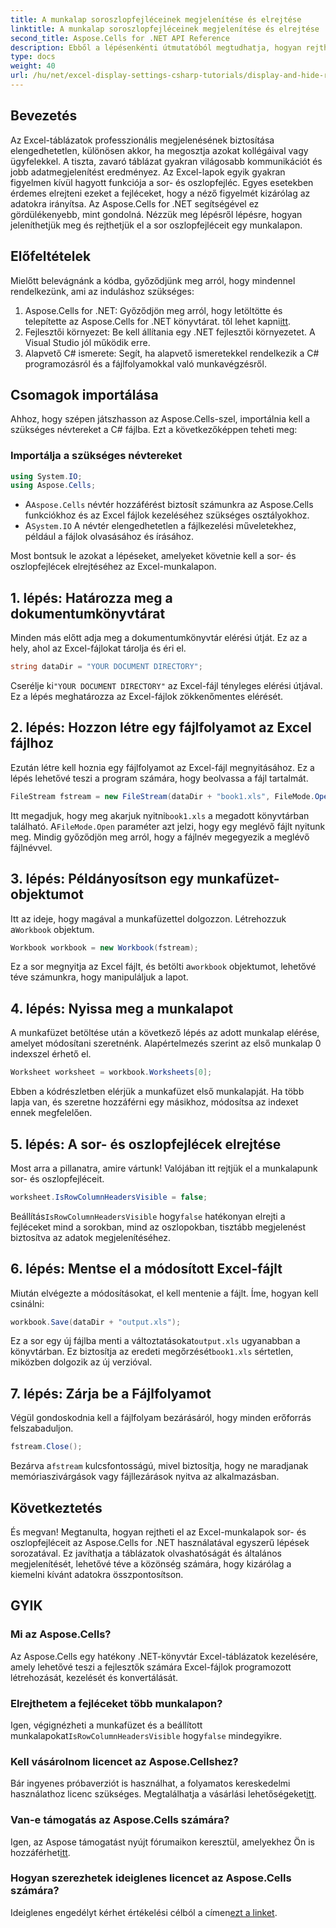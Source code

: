 ```yaml
---
title: A munkalap soroszlopfejléceinek megjelenítése és elrejtése
linktitle: A munkalap soroszlopfejléceinek megjelenítése és elrejtése
second_title: Aspose.Cells for .NET API Reference
description: Ebből a lépésenkénti útmutatóból megtudhatja, hogyan rejtheti el a sorok és oszlopok fejléceit az Excelben az Aspose.Cells for .NET használatával.
type: docs
weight: 40
url: /hu/net/excel-display-settings-csharp-tutorials/display-and-hide-row-column-headers-of-worksheet/
---
```

## Bevezetés

Az Excel-táblázatok professzionális megjelenésének biztosítása elengedhetetlen, különösen akkor, ha megosztja azokat kollégáival vagy ügyfelekkel. A tiszta, zavaró táblázat gyakran világosabb kommunikációt és jobb adatmegjelenítést eredményez. Az Excel-lapok egyik gyakran figyelmen kívül hagyott funkciója a sor- és oszlopfejléc. Egyes esetekben érdemes elrejteni ezeket a fejléceket, hogy a néző figyelmét kizárólag az adatokra irányítsa. Az Aspose.Cells for .NET segítségével ez gördülékenyebb, mint gondolná. Nézzük meg lépésről lépésre, hogyan jeleníthetjük meg és rejthetjük el a sor oszlopfejléceit egy munkalapon.

## Előfeltételek

Mielőtt belevágnánk a kódba, győződjünk meg arról, hogy mindennel rendelkezünk, ami az induláshoz szükséges:

1.  Aspose.Cells for .NET: Győződjön meg arról, hogy letöltötte és telepítette az Aspose.Cells for .NET könyvtárat. től lehet kapni[itt](https://releases.aspose.com/cells/net/).
2. Fejlesztői környezet: Be kell állítania egy .NET fejlesztői környezetet. A Visual Studio jól működik erre.
3. Alapvető C# ismerete: Segít, ha alapvető ismeretekkel rendelkezik a C# programozásról és a fájlfolyamokkal való munkavégzésről.

## Csomagok importálása

Ahhoz, hogy szépen játszhasson az Aspose.Cells-szel, importálnia kell a szükséges névtereket a C# fájlba. Ezt a következőképpen teheti meg:

### Importálja a szükséges névtereket

```csharp
using System.IO;
using Aspose.Cells;
```

-  A`Aspose.Cells` névtér hozzáférést biztosít számunkra az Aspose.Cells funkciókhoz és az Excel fájlok kezeléséhez szükséges osztályokhoz.
-  A`System.IO` A névtér elengedhetetlen a fájlkezelési műveletekhez, például a fájlok olvasásához és írásához.

Most bontsuk le azokat a lépéseket, amelyeket követnie kell a sor- és oszlopfejlécek elrejtéséhez az Excel-munkalapon.

## 1. lépés: Határozza meg a dokumentumkönyvtárat

Minden más előtt adja meg a dokumentumkönyvtár elérési útját. Ez az a hely, ahol az Excel-fájlokat tárolja és éri el.

```csharp
string dataDir = "YOUR DOCUMENT DIRECTORY";
```

 Cserélje ki`"YOUR DOCUMENT DIRECTORY"` az Excel-fájl tényleges elérési útjával. Ez a lépés meghatározza az Excel-fájlok zökkenőmentes elérését.

## 2. lépés: Hozzon létre egy fájlfolyamot az Excel fájlhoz

Ezután létre kell hoznia egy fájlfolyamot az Excel-fájl megnyitásához. Ez a lépés lehetővé teszi a program számára, hogy beolvassa a fájl tartalmát.

```csharp
FileStream fstream = new FileStream(dataDir + "book1.xls", FileMode.Open);
```

 Itt megadjuk, hogy meg akarjuk nyitni`book1.xls` a megadott könyvtárban található. A`FileMode.Open` paraméter azt jelzi, hogy egy meglévő fájlt nyitunk meg. Mindig győződjön meg arról, hogy a fájlnév megegyezik a meglévő fájlnévvel.

## 3. lépés: Példányosítson egy munkafüzet-objektumot

 Itt az ideje, hogy magával a munkafüzettel dolgozzon. Létrehozzuk a`Workbook` objektum.

```csharp
Workbook workbook = new Workbook(fstream);
```

 Ez a sor megnyitja az Excel fájlt, és betölti a`workbook` objektumot, lehetővé téve számunkra, hogy manipuláljuk a lapot.

## 4. lépés: Nyissa meg a munkalapot

A munkafüzet betöltése után a következő lépés az adott munkalap elérése, amelyet módosítani szeretnénk. Alapértelmezés szerint az első munkalap 0 indexszel érhető el.

```csharp
Worksheet worksheet = workbook.Worksheets[0];
```

Ebben a kódrészletben elérjük a munkafüzet első munkalapját. Ha több lapja van, és szeretne hozzáférni egy másikhoz, módosítsa az indexet ennek megfelelően.

## 5. lépés: A sor- és oszlopfejlécek elrejtése

Most arra a pillanatra, amire vártunk! Valójában itt rejtjük el a munkalapunk sor- és oszlopfejléceit.

```csharp
worksheet.IsRowColumnHeadersVisible = false;
```

 Beállítás`IsRowColumnHeadersVisible` hogy`false` hatékonyan elrejti a fejléceket mind a sorokban, mind az oszlopokban, tisztább megjelenést biztosítva az adatok megjelenítéséhez.

## 6. lépés: Mentse el a módosított Excel-fájlt

Miután elvégezte a módosításokat, el kell mentenie a fájlt. Íme, hogyan kell csinálni:

```csharp
workbook.Save(dataDir + "output.xls");
```

 Ez a sor egy új fájlba menti a változtatásokat`output.xls` ugyanabban a könyvtárban. Ez biztosítja az eredeti megőrzését`book1.xls` sértetlen, miközben dolgozik az új verzióval.

## 7. lépés: Zárja be a Fájlfolyamot

Végül gondoskodnia kell a fájlfolyam bezárásáról, hogy minden erőforrás felszabaduljon.

```csharp
fstream.Close();
```

 Bezárva a`fstream` kulcsfontosságú, mivel biztosítja, hogy ne maradjanak memóriaszivárgások vagy fájllezárások nyitva az alkalmazásban.

## Következtetés

És megvan! Megtanulta, hogyan rejtheti el az Excel-munkalapok sor- és oszlopfejléceit az Aspose.Cells for .NET használatával egyszerű lépések sorozatával. Ez javíthatja a táblázatok olvashatóságát és általános megjelenítését, lehetővé téve a közönség számára, hogy kizárólag a kiemelni kívánt adatokra összpontosítson.

## GYIK

### Mi az Aspose.Cells?  
Az Aspose.Cells egy hatékony .NET-könyvtár Excel-táblázatok kezelésére, amely lehetővé teszi a fejlesztők számára Excel-fájlok programozott létrehozását, kezelését és konvertálását.

### Elrejthetem a fejléceket több munkalapon?  
 Igen, végignézheti a munkafüzet és a beállított munkalapokat`IsRowColumnHeadersVisible` hogy`false` mindegyikre.

### Kell vásárolnom licencet az Aspose.Cellshez?  
 Bár ingyenes próbaverziót is használhat, a folyamatos kereskedelmi használathoz licenc szükséges. Megtalálhatja a vásárlási lehetőségeket[itt](https://purchase.aspose.com/buy).

### Van-e támogatás az Aspose.Cells számára?  
 Igen, az Aspose támogatást nyújt fórumaikon keresztül, amelyekhez Ön is hozzáférhet[itt](https://forum.aspose.com/c/cells/9).

### Hogyan szerezhetek ideiglenes licencet az Aspose.Cells számára?  
 Ideiglenes engedélyt kérhet értékelési célból a címen[ezt a linket](https://purchase.aspose.com/temporary-license/).